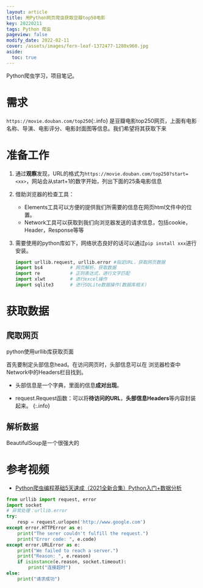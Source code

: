 ```yaml
---
layout: article
title: 用Python网页爬虫获取豆瓣top50电影
key: 20220211
tags: Python 爬虫
pageview: false
modify_date: 2022-02-11
cover: /assets/images/fern-leaf-1372477-1280x960.jpg
aside:
  toc: true
---
```


Python爬虫学习，项目笔记。

<!--more-->

# 需求

`https://movie.douban.com/top250`{:.info} 是豆瓣电影top250网页，上面有电影名称、导演、电影评分、电影封面图等信息。我们希望将其获取下来

# 准备工作

1. 通过**观察**发现，URL的格式为`https://movie.douban.com/top250?start=<xx>`，网站会从start+1的数字开始，列出下面的25条电影信息
2. 借助浏览器的检查工具：
   * Elements工具可以方便的提供我们所需要的信息在网页html文件中的位置。
   * Network工具可以获取到我们向浏览器发送的请求信息，包括cookie，Header，Response等等

3. 需要使用的python库如下，网络状态良好的话可以通过`pip install xxx`进行安装。

   ```python
   import urllib.request, urllib.error #指定URL，获取网页数据
   import bs4          # 网页解析，获取数据
   import re           # 正则表达式，进行文字匹配
   import xlwt         # 进行excel操作
   import sqlite3      # 进行SQLite数据操作(数据库相关)
   ```



# 获取数据

## 爬取网页

python使用urllib库获取页面

首先要制定头部信息head。在访问网页时，头部信息可以在	浏览器检查中Network中的Headers栏目找到。

* 头部信息是一个字典，里面的信息**成对出现**。

* request.Request函数：可以将**待访问的URL**，**头部信息Headers**等内容封装起来。
  {:.info}



## 解析数据

BeautifulSoup是一个很强大的



# 参考视频

* [Python爬虫编程基础5天速成（2021全新合集）Python入门+数据分析](https://www.bilibili.com/video/BV12E411A7ZQ?p=16&spm_id_from=pageDriver)



```python
from urllib import request, error
import socket
# 异常处理：urllib.error
try:
    resp = request.urlopen('http://www.google.com') 
except error.HTTPError as e:
    print("The serer couldn't fulfill the request.")
    print("Error code: ", e.code)
except error.URLError as e:
    print("We failed to reach a server.")
    print("Reason: ", e.reason)
    if isinstance(e.reason, socket.timeout):
        print("连接超时")
else:
    print("请求成功")
```


